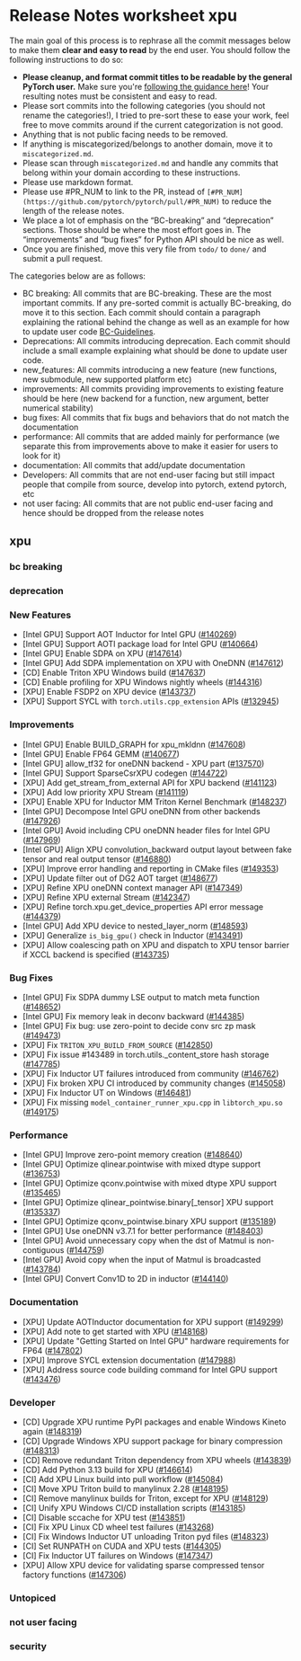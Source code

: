
# Release Notes worksheet xpu

The main goal of this process is to rephrase all the commit messages below to make them **clear and easy to read** by the end user. You should follow the following instructions to do so:

* **Please cleanup, and format commit titles to be readable by the general PyTorch user.** Make sure you're [following the guidance here](https://docs.google.com/document/d/14OmgGBr1w6gl1VO47GGGdwrIaUNr92DFhQbY_NEk8mQ/edit)! Your resulting notes must be consistent and easy to read.
* Please sort commits into the following categories (you should not rename the categories!), I tried to pre-sort these to ease your work, feel free to move commits around if the current categorization is not good.
* Anything that is not public facing needs to be removed.
* If anything is miscategorized/belongs to another domain, move it to `miscategorized.md`.
* Please scan through `miscategorized.md` and handle any commits that belong within your domain according to these instructions.
* Please use markdown format.
* Please use #PR_NUM to link to the PR, instead of `[#PR_NUM](https://github.com/pytorch/pytorch/pull/#PR_NUM)` to reduce the length of the release notes.
* We place a lot of emphasis on the “BC-breaking” and “deprecation” sections. Those should be where the most effort goes in. The “improvements” and “bug fixes” for Python API should be nice as well.
* Once you are finished, move this very file from `todo/` to `done/` and submit a pull request.

The categories below are as follows:

* BC breaking: All commits that are BC-breaking. These are the most important commits. If any pre-sorted commit is actually BC-breaking, do move it to this section. Each commit should contain a paragraph explaining the rational behind the change as well as an example for how to update user code [BC-Guidelines](https://docs.google.com/document/d/14OmgGBr1w6gl1VO47GGGdwrIaUNr92DFhQbY_NEk8mQ/edit#heading=h.a9htwgvvec1m).
* Deprecations: All commits introducing deprecation. Each commit should include a small example explaining what should be done to update user code.
* new_features: All commits introducing a new feature (new functions, new submodule, new supported platform etc)
* improvements: All commits providing improvements to existing feature should be here (new backend for a function, new argument, better numerical stability)
* bug fixes: All commits that fix bugs and behaviors that do not match the documentation
* performance: All commits that are added mainly for performance (we separate this from improvements above to make it easier for users to look for it)
* documentation: All commits that add/update documentation
* Developers: All commits that are not end-user facing but still impact people that compile from source, develop into pytorch, extend pytorch, etc
* not user facing: All commits that are not public end-user facing and hence should be dropped from the release notes

## xpu
### bc breaking
### deprecation

### New Features
- [Intel GPU] Support AOT Inductor for Intel GPU ([#140269](https://github.com/pytorch/pytorch/pull/140269))
- [Intel GPU] Support AOTI package load for Intel GPU ([#140664](https://github.com/pytorch/pytorch/pull/140664))
- [Intel GPU] Enable SDPA on XPU ([#147614](https://github.com/pytorch/pytorch/pull/147614))
- [Intel GPU] Add SDPA implementation on XPU with OneDNN ([#147612](https://github.com/pytorch/pytorch/pull/147612))
- [CD] Enable Triton XPU Windows build ([#147637](https://github.com/pytorch/pytorch/pull/147637))
- [CD] Enable profiling for XPU Windows nightly wheels ([#144316](https://github.com/pytorch/pytorch/pull/144316))
- [XPU] Enable FSDP2 on XPU device ([#143737](https://github.com/pytorch/pytorch/pull/143737))
- [XPU] Support SYCL with `torch.utils.cpp_extension` APIs ([#132945](https://github.com/pytorch/pytorch/pull/132945))

### Improvements
- [Intel GPU] Enable BUILD_GRAPH for xpu_mkldnn ([#147608](https://github.com/pytorch/pytorch/pull/147608))
- [Intel GPU] Enable FP64 GEMM ([#140677](https://github.com/pytorch/pytorch/pull/140677))
- [Intel GPU] allow_tf32 for oneDNN backend - XPU part ([#137570](https://github.com/pytorch/pytorch/pull/137570))
- [Intel GPU] Support SparseCsrXPU codegen ([#144722](https://github.com/pytorch/pytorch/pull/144722))
- [XPU] Add get_stream_from_external API for XPU backend ([#141123](https://github.com/pytorch/pytorch/pull/141123))
- [XPU] Add low priority XPU Stream ([#141119](https://github.com/pytorch/pytorch/pull/141119))
- [XPU] Enable XPU for Inductor MM Triton Kernel Benchmark ([#148237](https://github.com/pytorch/pytorch/pull/148237))
- [Intel GPU] Decompose Intel GPU oneDNN from other backends ([#147926](https://github.com/pytorch/pytorch/pull/147926))
- [Intel GPU] Avoid including CPU oneDNN header files for Intel GPU ([#147969](https://github.com/pytorch/pytorch/pull/147969))
- [Intel GPU] Align XPU convolution_backward output layout between fake tensor and real output tensor ([#146880](https://github.com/pytorch/pytorch/pull/146880))
- [XPU] Improve error handling and reporting in CMake files ([#149353](https://github.com/pytorch/pytorch/pull/149353))
- [XPU] Update filter out of DG2 AOT target ([#148677](https://github.com/pytorch/pytorch/pull/148677))
- [XPU] Refine XPU oneDNN context manager API ([#147349](https://github.com/pytorch/pytorch/pull/147349))
- [XPU] Refine XPU external Stream ([#142347](https://github.com/pytorch/pytorch/pull/142347))
- [XPU] Refine torch.xpu.get_device_properties API error message ([#144379](https://github.com/pytorch/pytorch/pull/144379))
- [Intel GPU] Add XPU device to nested_layer_norm ([#148593](https://github.com/pytorch/pytorch/pull/148593))
- [XPU] Generalize `is_big_gpu()` check in Inductor ([#143491](https://github.com/pytorch/pytorch/pull/143491))
- [XPU] Allow coalescing path on XPU and dispatch to XPU tensor barrier if XCCL backend is specified ([#143735](https://github.com/pytorch/pytorch/pull/143735))

### Bug Fixes
- [Intel GPU] Fix SDPA dummy LSE output to match meta function ([#148652](https://github.com/pytorch/pytorch/pull/148652))
- [Intel GPU] Fix memory leak in deconv backward ([#144385](https://github.com/pytorch/pytorch/pull/144385))
- [Intel GPU] Fix bug: use zero-point to decide conv src zp mask ([#149473](https://github.com/pytorch/pytorch/pull/149473))
- [XPU] Fix `TRITON_XPU_BUILD_FROM_SOURCE` ([#142850](https://github.com/pytorch/pytorch/pull/142850))
- [XPU] Fix issue #143489 in torch.utils._content_store hash storage ([#147785](https://github.com/pytorch/pytorch/pull/147785))
- [XPU] Fix Inductor UT failures introduced from community ([#146762](https://github.com/pytorch/pytorch/pull/146762))
- [XPU] Fix broken XPU CI introduced by community changes ([#145058](https://github.com/pytorch/pytorch/pull/145058))
- [XPU] Fix Inductor UT on Windows ([#146481](https://github.com/pytorch/pytorch/pull/146481))
- [XPU] Fix missing `model_container_runner_xpu.cpp` in `libtorch_xpu.so` ([#149175](https://github.com/pytorch/pytorch/pull/149175))

### Performance
- [Intel GPU] Improve zero-point memory creation ([#148640](https://github.com/pytorch/pytorch/pull/148640))
- [Intel GPU] Optimize qlinear.pointwise with mixed dtype support ([#136753](https://github.com/pytorch/pytorch/pull/136753))
- [Intel GPU] Optimize qconv.pointwise with mixed dtype XPU support ([#135465](https://github.com/pytorch/pytorch/pull/135465))
- [Intel GPU] Optimize qlinear_pointwise.binary[_tensor] XPU support ([#135337](https://github.com/pytorch/pytorch/pull/135337))
- [Intel GPU] Optimize qconv_pointwise.binary XPU support ([#135189](https://github.com/pytorch/pytorch/pull/135189))
- [Intel GPU] Use oneDNN v3.7.1 for better performance ([#148403](https://github.com/pytorch/pytorch/pull/148403))
- [Intel GPU] Avoid unnecessary copy when the dst of Matmul is non-contiguous ([#144759](https://github.com/pytorch/pytorch/pull/144759))
- [Intel GPU] Avoid copy when the input of Matmul is broadcasted ([#143784](https://github.com/pytorch/pytorch/pull/143784))
- [Intel GPU] Convert Conv1D to 2D in inductor ([#144140](https://github.com/pytorch/pytorch/pull/144140))

### Documentation
- [XPU] Update AOTInductor documentation for XPU support ([#149299](https://github.com/pytorch/pytorch/pull/149299))
- [XPU] Add note to get started with XPU ([#148168](https://github.com/pytorch/pytorch/pull/148168))
- [XPU] Update "Getting Started on Intel GPU" hardware requirements for FP64 ([#147802](https://github.com/pytorch/pytorch/pull/147802))
- [XPU] Improve SYCL extension documentation ([#147988](https://github.com/pytorch/pytorch/pull/147988))
- [XPU] Address source code building command for Intel GPU support ([#143476](https://github.com/pytorch/pytorch/pull/143476))

### Developer
- [CD] Upgrade XPU runtime PyPI packages and enable Windows Kineto again ([#148319](https://github.com/pytorch/pytorch/pull/148319))
- [CD] Upgrade Windows XPU support package for binary compression ([#148313](https://github.com/pytorch/pytorch/pull/148313))
- [CD] Remove redundant Triton dependency from XPU wheels ([#143839](https://github.com/pytorch/pytorch/pull/143839))
- [CD] Add Python 3.13 build for XPU ([#146614](https://github.com/pytorch/pytorch/pull/146614))
- [CI] Add XPU Linux build into pull workflow ([#145084](https://github.com/pytorch/pytorch/pull/145084))
- [CI] Move XPU Triton build to manylinux 2.28 ([#148195](https://github.com/pytorch/pytorch/pull/148195))
- [CI] Remove manylinux builds for Triton, except for XPU ([#148129](https://github.com/pytorch/pytorch/pull/148129))
- [CI] Unify XPU Windows CI/CD installation scripts ([#143185](https://github.com/pytorch/pytorch/pull/143185))
- [CI] Disable sccache for XPU test ([#143851](https://github.com/pytorch/pytorch/pull/143851))
- [CI] Fix XPU Linux CD wheel test failures ([#143268](https://github.com/pytorch/pytorch/pull/143268))
- [CI] Fix Windows Inductor UT unloading Triton pyd files ([#148323](https://github.com/pytorch/pytorch/pull/148323))
- [CI] Set RUNPATH on CUDA and XPU tests ([#144305](https://github.com/pytorch/pytorch/pull/144305))
- [CI] Fix Inductor UT failures on Windows ([#147347](https://github.com/pytorch/pytorch/pull/147347))
- [XPU] Allow XPU device for validating sparse compressed tensor factory functions ([#147306](https://github.com/pytorch/pytorch/pull/147306))

### Untopiced
### not user facing
### security
